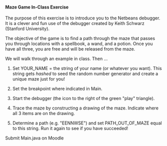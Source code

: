 #### Maze Game In-Class Exercise

The purpose of this exercise is to introduce you to the Netbeans debugger. It is a clever and fun use of the debugger created by Keith Schwarz (Stanford University).

The objective of the game is to find a path through the maze that passes you through locations with a spellbook, a wand, and a potion. Once you have all three, you are free and will be released from the maze.

We will walk through an example in class. Then ...

1. Set YOUR_NAME = the string of your name (or whatever you want). This string gets _hashed_ to seed the random number generator and create a unique maze just for you!

2. Set the breakpoint where indicated in Main.

3. Start the debugger (the icon to the right of the green "play" triangle).

4. Trace the maze by constructing a drawing of the maze. Indicate where all 3 items are on the drawing.

5. Determine a path (e.g. "EENNWSE") and set PATH_OUT_OF_MAZE equal to this string. Run it again to see if you have succeeded!


Submit Main.java on Moodle
